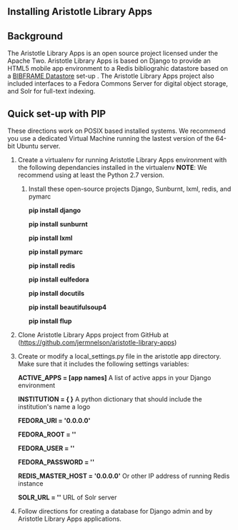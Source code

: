 Installing Aristotle Library Apps 
---------------------------------

## Background
The Aristotle Library Apps is an open source project licensed under the Apache 
Two. Aristotle Library Apps is based on Django to provide an HTML5 mobile app
environment to a Redis bibliograhic datastore based on a 
[BIBFRAME Datastore](https://github.com/jermnelson/BIBFRAME-Datastore)
set-up . The Aristotle Library Apps project also included interfaces to a 
Fedora Commons Server for digital object storage, and Solr for full-text 
indexing.

## Quick set-up with PIP
These directions work on POSIX based installed systems. We recommend you use
a dedicated Virtual Machine running the lastest version of the 64-bit Ubuntu
server.

1. Create a virtualenv for running Aristotle Library Apps environment with
   the following dependancies installed in the virtualenv **NOTE**: We recommend
   using at least the Python 2.7 version.

   1. Install these open-source projects Django, Sunburnt, lxml, redis, and pymarc

      **pip install django**

      **pip install sunburnt**

      **pip install lxml**

      **pip install pymarc**

      **pip install redis**

      **pip install eulfedora**

      **pip install docutils**

      **pip install beautifulsoup4**

      **pip install flup**

2. Clone Aristotle Library Apps project from GitHub at (https://github.com/jermnelson/aristotle-library-apps)

3. Create or modify a local_settings.py file in the aristotle app directory.
   Make sure that it includes the following settings variables:

      **ACTIVE_APPS = [app names]** A list of active apps in your Django environment

      **INSTITUTION = { }** A python dictionary that should include the institution's name a logo

      **FEDORA_URI = '0.0.0.0'**

      **FEDORA_ROOT = ''**
      
      **FEDORA_USER = ''**

      **FEDORA_PASSWORD = ''**

      **REDIS_MASTER_HOST = '0.0.0.0'**  Or other IP address of running Redis instance

      **SOLR_URL = ''** URL of Solr server
      

4. Follow directions for creating a database for Django admin and
   by Aristotle Library Apps applications.
